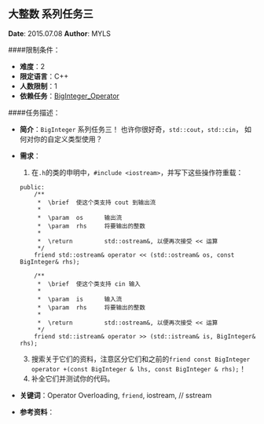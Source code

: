 大整数 系列任务三
---

**Date**: 2015.07.08
**Author**: MYLS

####限制条件：

 - **难度**：2
 - **限定语言**：C++
 - **人数限制**：1
 - **依赖任务**：[BigInteger_Operator](BigInteger_Operator.md)

####任务描述：

 - **简介**：`BigInteger` 系列任务三！
 也许你很好奇，`std::cout`，`std::cin`， 如何对你的自定义类型使用？ 
 - **需求**：
    1. 在`.h`的类的申明中，`#include <iostream>`，并写下这些操作符重载：
	```
	public:
		/**
		 *	\brief	使这个类支持 cout 到输出流
		 *
		 *	\param	os		输出流
		 *	\param	rhs		将要输出的整数
		 *
		 *	\return			std::ostream&, 以便再次接受 << 运算
		 */
		friend std::ostream& operator << (std::ostream& os, const BigInteger& rhs);

		/**
		 *	\brief	使这个类支持 cin 输入
		 *
		 *	\param	is		输入流
		 *	\param	rhs		将要输出的整数
		 *
		 *	\return			std::ostream&, 以便再次接受 << 运算
		 */
		friend std::istream& operator >> (std::istream& is, BigInteger& rhs);
	```
    3. 搜索关于它们的资料，注意区分它们和之前的`friend const BigInteger operator +(const BigInteger & lhs, const BigInteger & rhs);`！
    4. 补全它们并测试你的代码。

 - **关键词**：Operator Overloading, `friend`, iostream, // sstream
 - **参考资料**：
